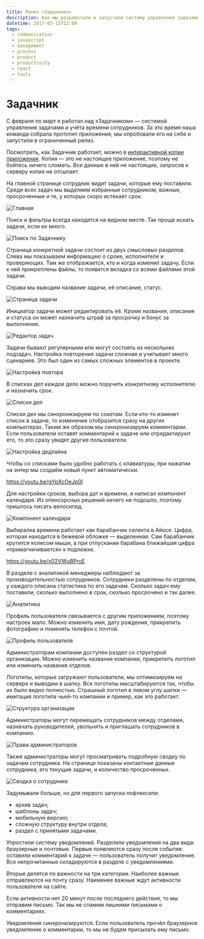 ```yaml
---
title: Релиз «Задачника»
description: Как мы разработали и запустили систему управления задачами и планирования проектов.
datetime: 2017-03-15T12:00
tags:
  - communication
  - javascript
  - management
  - process
  - product
  - productivity
  - react
  - tools
---
```


# Задачник

С февраля по март я работал над «Задачником» — системой управления задачами и учёта времени сотрудников. За это время наша команда собрала прототип приложения, мы опробовали его на себе и запустили в ограниченный релиз.

<aside>

Посмотреть, как Задачник работает, можно в [интерактивной копии приложения](https://taskman.bespoyasov.ru/). Копия — это не настоящее приложение, поэтому не бойтесь ничего сломать. Все данные в ней не настоящие, запросов к серверу копия не отсылает.

</aside>

На главной странице сотрудник видит задачи, которые ему поставили. Среди всех задач мы выделяем избранные сотрудником, важные, просроченные и те, у которых скоро истекает срок.

![Главная](./taskman-1-min.webp)

Поиск и фильтры всегда находятся на видном месте. Так проще искать задачи, если их много.

![Поиск по Задачнику](./taskman-2-min.webp)

Страница конкретной задачи состоит из двух смысловых разделов. Слева мы показываем информацию о сроке, исполнителе и проверяющих. Там же отображается, кто и когда изменил задачу. Если к ней прикреплены файлы, то появится вкладка со всеми файлами этой задачи.

Справа мы выводим название задачи, её описание, статус.

![Страница задачи](./taskman-3-min.webp)

Инициатор задачи может редактировать её. Кроме названия, описания и статуса он может назначить штраф за просрочку и бонус за выполнение.

![Редактор задач](./taskman-4-min.webp)

Задачи бывают регулярными или могут состоять из нескольких подзадач. Настройка повторения задачи сложная и учитывает много сценариев. Это был один из самых сложных элементов в проекте.

![Настройка повтора](./taskman-5-min.webp)

В списках дел каждое дело можно поручить конкретному исполнителю и назначить срок.

![Списки дел](./taskman-6-min.webp)

Списки дел мы синхронизируем по сокетам. Если кто-то изменит список в задаче, то изменение отобразится сразу на других компьютерах. Таким же образом мы синхронизируем комментарии. Если пользователи оставят комментарий к задаче или отредактируют его, то это сразу увидят другие пользователи.

![Настройка дедлайна](./taskman-7-min.webp)

Чтобы со списками было удобно работать с клавиатуры, при нажатии на энтер мы создаём новый пункт автоматически.

<YouTube src="https://www.youtube.com/embed/gYpXcOeJp0I" caption="Компонент списка дел">https://youtu.be/gYpXcOeJp0I</YouTube>

Для настройки сроков, выбора дат и времени, я написал компонент календаря. Из опенсорсных решений ничего не подошло, поэтому пришлось писать велосипед.

![Компонент календаря](./taskman-8-min.webp)

Выбиралка времени работает как барабанчик селекта в Айосе. Цифра, которая находится в бежевой обложке — выделенная. Сам барабанчик крутится колесом мыши, а при отпускании барабана ближайшая цифра «примагничивается» к подложке.

<YouTube src="https://www.youtube.com/embed/x02VWuBProE" caption="Компонент календаря для настройки срока">https://youtu.be/x02VWuBProE</YouTube>

В разделе с аналитикой менеджеры наблюдают за производительностью сотрудников. Сотрудники разделены по отделам, у каждого описана статистика по его задачам. Сколько задач ему поставили, сколько выполнено в срок, сколько просрочено и так далее.

![Аналитика](./taskman-9-min.webp)

Профиль пользователя связывается с другим приложением, поэтому настроек мало. Можно изменить имя, дату рождения, прикрепить фотографию и поменять телефон с почтой.

![Профиль пользователя](./taskman-10-min.webp)

Администраторам компании доступен раздел со структурой организации. Можно изменить название компании, прикрепить логотип или изменить названия отделов.

Логотипы, которые загружают пользователи, мы оптимизируем на сервере и выводим в шапку. Все логотипы масштабируются так, чтобы их было видно полностью. Страшный логотип в левом углу шапки — имитация логотипа чьей-то компании и пример, как это работает.

![Структура организации](./taskman-11-min.webp)

Администраторы могут перемещать сотрудников между отделами, назначать руководителей, увольнять и приглашать сотрудников в компанию.

![Права администраторов](./taskman-12-min.webp)

Также администраторы могут просматривать подробную сводку по задачам сотрудника. На странице показаны контактные данные сотрудника, его текущие задачи, и количество просроченных.

![Сводка о сотруднике](./taskman-13-min.webp)

Задумывали больше, но для первого запуска пофлексили:

- архив задач;
- шаблоны задач;
- мобильную версию;
- сложную структуру внутри отдела;
- раздел с принятыми задачами.

Упростили систему уведомлений. Разделили уведомления на два вида: браузерные и почтовые.
Первые появляются сразу после события: оставили комментарий к задаче — пользователь получит уведомление. Все непрочитанные складируются в разделе с уведомлениями.

Вторые делятся по важности на три категории. Наиболее важные отправляются на почту сразу. Наименее важные ждут активности пользователя на сайте.

Если активности нет 20 минут после последнего действия, то мы отправим письмо. Так мы не спамим лишними письмами о комментариях.

Уведомления синхронизируются. Если пользователь прочёл браузерное уведомление о комментарии, то мы не будем присылать ему письмо.
